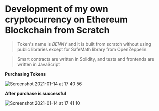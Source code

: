 # Development of my own cryptocurrency on Ethereum Blockchain from Scratch

> Token's name is _BENNY_ and it is built from scratch without using public libraries except for SafeMath library from OpenZeppelin.

> Smart contracts are written in Solidity, and tests and frontends are written in JavaScript

**Purchasing Tokens**

![Screenshot 2021-01-14 at 17 40 56](https://user-images.githubusercontent.com/32841130/104628156-cf1c9100-568f-11eb-812b-d005074e9e88.png)


**After purchase is successful**

![Screenshot 2021-01-14 at 17 41 10](https://user-images.githubusercontent.com/32841130/104628207-dcd21680-568f-11eb-8071-bd35e72cd25a.png)
